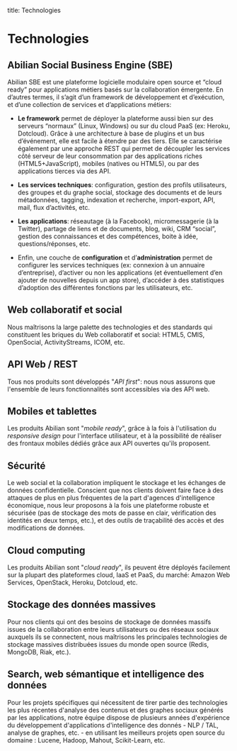 title: Technologies

# Technologies

## Abilian Social Business Engine (SBE)

Abilian SBE est une plateforme logicielle modulaire open source et “cloud ready” pour applications métiers basés sur la collaboration émergente. En d’autres termes, il s’agit d’un framework de développement et d’exécution, et d’une collection de services et d’applications métiers:

- **Le framework** permet de déployer la plateforme aussi bien sur des serveurs “normaux” (Linux, Windows) ou sur du cloud PaaS (ex: Heroku, Dotcloud). Grâce à une architecture à base de plugins et un bus d’événement, elle est facile à étendre par des tiers. Elle se caractérise également par une approche REST qui permet de découpler les services côté serveur de leur consommation par des applications riches (HTML5+JavaScript), mobiles (natives ou HTML5), ou par des applications tierces via des API.

- **Les services techniques**: configuration, gestion des profils utilisateurs, des groupes et du graphe social, stockage des documents et de leurs métadonnées, tagging, indexation et recherche, import-export, API, mail, flux d’activités, etc.

- **Les applications**: réseautage (à la Facebook), micromessagerie (à la Twitter), partage de liens et de documents, blog, wiki, CRM “social”, gestion des connaissances et des compétences, boite à idée,  questions/réponses, etc.

- Enfin, une couche de **configuration** et d’**administration** permet de configurer les services techniques (ex: connexion à un annuaire d’entreprise), d’activer ou non les applications (et éventuellement d’en ajouter de nouvelles depuis un app store), d’accéder à des statistiques d’adoption des différentes fonctions par les utilisateurs, etc.


## Web collaboratif et social

Nous maîtrisons la large palette des technologies et des standards qui constituent les briques du Web collaboratif et social: HTML5, CMIS, OpenSocial, ActivityStreams, ICOM, etc.


## API Web / REST

Tous nos produits sont développés "*API first*": nous nous assurons que l'ensemble de leurs fonctionnalités sont accessibles via des API web.


## Mobiles et tablettes

Les produits Abilian sont "*mobile ready*", grâce à la fois à l'utilisation du *responsive design* pour l'interface utilisateur, et à la possibilité de réaliser des frontaux mobiles dédiés grâce aux API ouvertes qu'ils proposent.


## Sécurité

Le web social et la collaboration impliquent le stockage et les échanges de données confidentielle. Conscient que nos clients doivent faire face à des attaques de plus en plus fréquentes de la part d'agences d'intelligence économique, nous leur proposons à la fois une plateforme robuste et sécurisée (pas de stockage des mots de passe en clair, vérification des identités en deux temps, etc.), et des outils de traçabilité des accès et des modifications de données.


## Cloud computing

Les produits Abilian sont "*cloud ready*", ils peuvent être déployés facilement sur la plupart des plateformes cloud, IaaS et PaaS, du marché: Amazon Web Services, OpenStack, Heroku, Dotcloud, etc.


## Stockage des données massives

Pour nos clients qui ont des besoins de stockage de données massifs issues de la collaboration entre leurs utilisateurs ou des réseaux sociaux auxquels ils se connectent, nous maîtrisons les principales technologies de stockage massives distribuées issues du monde open source (Redis, MongoDB, Riak, etc.).


## Search, web sémantique et intelligence des données

Pour les projets spécifiques qui nécessitent de tirer partie des technologies les plus récentes d'analyse des contenus et des graphes sociaux générés par les applications, notre équipe dispose de plusieurs années d'expérience du développement d'applications d'intelligence des donnés - NLP / TAL, analyse de graphes, etc. - en utilisant les meilleurs projets open source du domaine : Lucene, Hadoop, Mahout, Scikit-Learn, etc.
